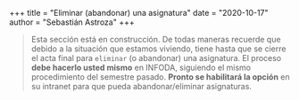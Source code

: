 +++
title = "Eliminar (abandonar) una asignatura"
date = "2020-10-17"
author = "Sebastián Astroza"
+++

> Esta sección está en construcción. De todas maneras recuerde que debido a la situación que estamos viviendo, tiene hasta que se cierre el acta final para `eliminar` (o abandonar) una asignatura. El proceso **debe hacerlo usted mismo** en INFODA, siguiendo el mismo procedimiento del semestre pasado. **Pronto se habilitará la opción** en su intranet para que pueda abandonar/eliminar asignaturas.
